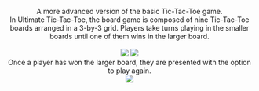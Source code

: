 <p align="center">
A more advanced version of the basic Tic-Tac-Toe game. <br>
In Ultimate Tic-Tac-Toe, the board game is composed of
nine Tic-Tac-Toe boards arranged in a 3-by-3 grid. Players take turns playing in the smaller boards until one of them wins
in the larger board. <br> <br>
<img src="https://image.ibb.co/dwtpTa/IMG_1145.png">
<img src="https://image.ibb.co/cPA3oa/IMG_1146.png"> <br>
Once a player has won the larger board, they are presented with the option to play again. <br>
<img src="https://image.ibb.co/erfsgv/IMG_1147.png"> 
</p>

